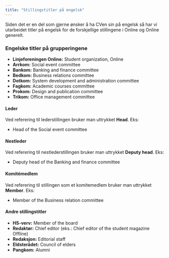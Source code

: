 ```yaml
---
title: "Stillingstitler på engelsk"
---
```


Siden det er en del som gjerne ønsker å ha CVen sin på engelsk så har vi utarbeidet titler på engelsk for de forskjellige stillingene i Online og Online generelt. 

### Engelske titler på grupperingene

-   **Linjeforeningen Online:** Student organization, Online
-   **Arrkom:** Social event committee
-   **Bankom:** Banking and finance committee
-   **Bedkom:** Business relations committee
-   **Dotkom:** System development and administration committee
-   **Fagkom:** Academic courses committee
-   **Prokom:** Design and publication committee
-   **Trikom:** Office management committee

#### Leder

Ved referering til lederstillingen bruker man uttrykket **Head**. Eks:

-   Head of the Social event committee

#### Nestleder

Ved referering til nestlederstillingen bruker man uttrykket **Deputy
head**. Eks:

-   Deputy head of the Banking and finance committee

#### Komitémedlem

Ved referering til stillingen som et komitemedlem bruker man uttrykket
**Member**. Eks:

-   Member of the Business relation committee

#### Andre stillingstitler

-   **HS-verv:** Member of the board
-   **Redaktør:** Chief editor (eks.: Chief editor of the student
    magazine Offline)
-   **Redaksjon:** Editorial staff
-   **Eldsterådet:** Council of elders
-   **Pangkom:** Alumni